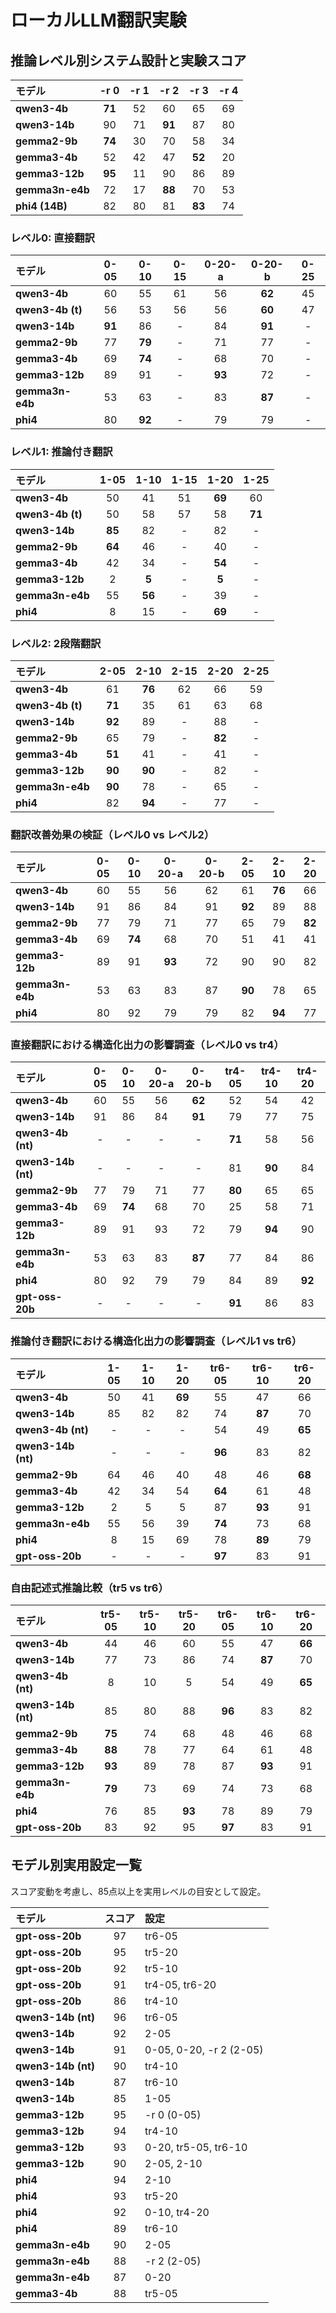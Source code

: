 # ローカルLLM翻訳実験

## 推論レベル別システム設計と実験スコア

| モデル | -r 0 | -r 1 | -r 2 | -r 3 | -r 4 |
|:---|:---:|:---:|:---:|:---:|:---:|
| **qwen3-4b** | **71** | 52 | 60 | 65 | 69 |
| **qwen3-14b** | 90 | 71 | **91** | 87 | 80 |
| **gemma2-9b** | **74** | 30 | 70 | 58 | 34 |
| **gemma3-4b** | 52 | 42 | 47 | **52** | 20 |
| **gemma3-12b** | **95** | 11 | 90 | 86 | 89 |
| **gemma3n-e4b** | 72 | 17 | **88** | 70 | 53 |
| **phi4 (14B)** | 82 | 80 | 81 | **83** | 74 |

### レベル0: 直接翻訳

| モデル | 0-05 | 0-10 | 0-15 | 0-20-a | 0-20-b | 0-25 |
|:---|:---:|:---:|:---:|:---:|:---:|:---:|
| **qwen3-4b** | 60 | 55 | 61 | 56 | **62** | 45 |
| **qwen3-4b (t)** | 56 | 53 | 56 | 56 | **60** | 47 |
| **qwen3-14b** | **91** | 86 | - | 84 | **91** | - |
| **gemma2-9b** | 77 | **79** | - | 71 | 77 | - |
| **gemma3-4b** | 69 | **74** | - | 68 | 70 | - |
| **gemma3-12b** | 89 | 91 | - | **93** | 72 | - |
| **gemma3n-e4b** | 53 | 63 | - | 83 | **87** | - |
| **phi4** | 80 | **92** | - | 79 | 79 | - |

### レベル1: 推論付き翻訳

| モデル | 1-05 | 1-10 | 1-15 | 1-20 | 1-25 |
|:---|:---:|:---:|:---:|:---:|:---:|
| **qwen3-4b** | 50 | 41 | 51 | **69** | 60 |
| **qwen3-4b (t)** | 50 | 58 | 57 | 58 | **71** |
| **qwen3-14b** | **85** | 82 | - | 82 | - |
| **gemma2-9b** | **64** | 46 | - | 40 | - |
| **gemma3-4b** | 42 | 34 | - | **54** | - |
| **gemma3-12b** | 2 | **5** | - | **5** | - |
| **gemma3n-e4b** | 55 | **56** | - | 39 | - |
| **phi4** | 8 | 15 | - | **69** | - |

### レベル2: 2段階翻訳

| モデル | 2-05 | 2-10 | 2-15 | 2-20 | 2-25 |
|:---|:---:|:---:|:---:|:---:|:---:|
| **qwen3-4b** | 61 | **76** | 62 | 66 | 59 |
| **qwen3-4b (t)** | **71** | 35 | 61 | 63 | 68 |
| **qwen3-14b** | **92** | 89 | - | 88 | - |
| **gemma2-9b** | 65 | 79 | - | **82** | - |
| **gemma3-4b** | **51** | 41 | - | 41 | - |
| **gemma3-12b** | **90** | **90** | - | 82 | - |
| **gemma3n-e4b** | **90** | 78 | - | 65 | - |
| **phi4** | 82 | **94** | - | 77 | - |

### 翻訳改善効果の検証（レベル0 vs レベル2）

| モデル | 0-05 | 0-10 | 0-20-a | 0-20-b | 2-05 | 2-10 | 2-20 |
|:---|:---:|:---:|:---:|:---:|:---:|:---:|:---:|
| **qwen3-4b** | 60 | 55 | 56 | 62 | 61 | **76** | 66 |
| **qwen3-14b** | 91 | 86 | 84 | 91 | **92** | 89 | 88 |
| **gemma2-9b** | 77 | 79 | 71 | 77 | 65 | 79 | **82** |
| **gemma3-4b** | 69 | **74** | 68 | 70 | 51 | 41 | 41 |
| **gemma3-12b** | 89 | 91 | **93** | 72 | 90 | 90 | 82 |
| **gemma3n-e4b** | 53 | 63 | 83 | 87 | **90** | 78 | 65 |
| **phi4** | 80 | 92 | 79 | 79 | 82 | **94** | 77 |

### 直接翻訳における構造化出力の影響調査（レベル0 vs tr4）

| モデル | 0-05 | 0-10 | 0-20-a | 0-20-b | tr4-05 | tr4-10 | tr4-20 |
|:---|:---:|:---:|:---:|:---:|:---:|:---:|:---:|
| **qwen3-4b** | 60 | 55 | 56 | **62** | 52 | 54 | 42 |
| **qwen3-14b** | 91 | 86 | 84 | **91** | 79 | 77 | 75 |
| **qwen3-4b (nt)** | - | - | - | - | **71** | 58 | 56 |
| **qwen3-14b (nt)** | - | - | - | - | 81 | **90** | 84 |
| **gemma2-9b** | 77 | 79 | 71 | 77 | **80** | 65 | 65 |
| **gemma3-4b** | 69 | **74** | 68 | 70 | 25 | 58 | 71 |
| **gemma3-12b** | 89 | 91 | 93 | 72 | 79 | **94** | 90 |
| **gemma3n-e4b** | 53 | 63 | 83 | **87** | 77 | 84 | 86 |
| **phi4** | 80 | 92 | 79 | 79 | 84 | 89 | **92** |
| **gpt-oss-20b** | - | - | - | - | **91** | 86 | 83 |

### 推論付き翻訳における構造化出力の影響調査（レベル1 vs tr6）

| モデル | 1-05 | 1-10 | 1-20 | tr6-05 | tr6-10 | tr6-20 |
|:---|:---:|:---:|:---:|:---:|:---:|:---:|
| **qwen3-4b** | 50 | 41 | **69** | 55 | 47 | 66 |
| **qwen3-14b** | 85 | 82 | 82 | 74 | **87** | 70 |
| **qwen3-4b (nt)** | - | - | - | 54 | 49 | **65** |
| **qwen3-14b (nt)** | - | - | - | **96** | 83 | 82 |
| **gemma2-9b** | 64 | 46 | 40 | 48 | 46 | **68** |
| **gemma3-4b** | 42 | 34 | 54 | **64** | 61 | 48 |
| **gemma3-12b** | 2 | 5 | 5 | 87 | **93** | 91 |
| **gemma3n-e4b** | 55 | 56 | 39 | **74** | 73 | 68 |
| **phi4** | 8 | 15 | 69 | 78 | **89** | 79 |
| **gpt-oss-20b** | - | - | - | **97** | 83 | 91 |

### 自由記述式推論比較（tr5 vs tr6）

| モデル | tr5-05 | tr5-10 | tr5-20 | tr6-05 | tr6-10 | tr6-20 |
|:---|:---:|:---:|:---:|:---:|:---:|:---:|
| **qwen3-4b** | 44 | 46 | 60 | 55 | 47 | **66** |
| **qwen3-14b** | 77 | 73 | 86 | 74 | **87** | 70 |
| **qwen3-4b (nt)** | 8 | 10 | 5 | 54 | 49 | **65** |
| **qwen3-14b (nt)** | 85 | 80 | 88 | **96** | 83 | 82 |
| **gemma2-9b** | **75** | 74 | 68 | 48 | 46 | 68 |
| **gemma3-4b** | **88** | 78 | 77 | 64 | 61 | 48 |
| **gemma3-12b** | **93** | 89 | 78 | 87 | **93** | 91 |
| **gemma3n-e4b** | **79** | 73 | 69 | 74 | 73 | 68 |
| **phi4** | 76 | 85 | **93** | 78 | 89 | 79 |
| **gpt-oss-20b** | 83 | 92 | 95 | **97** | 83 | 91 |

## モデル別実用設定一覧

スコア変動を考慮し、85点以上を実用レベルの目安として設定。

| モデル | スコア | 設定 |
|:---|:---:|:---|
| **gpt-oss-20b** | 97 | tr6-05 |
| **gpt-oss-20b** | 95 | tr5-20 |
| **gpt-oss-20b** | 92 | tr5-10 |
| **gpt-oss-20b** | 91 | tr4-05, tr6-20 |
| **gpt-oss-20b** | 86 | tr4-10 |
| **qwen3-14b (nt)** | 96 | tr6-05 |
| **qwen3-14b** | 92 | 2-05 |
| **qwen3-14b** | 91 | 0-05, 0-20, -r 2 (2-05) |
| **qwen3-14b (nt)** | 90 | tr4-10 |
| **qwen3-14b** | 87 | tr6-10 |
| **qwen3-14b** | 85 | 1-05 |
| **gemma3-12b** | 95 | -r 0 (0-05) |
| **gemma3-12b** | 94 | tr4-10 |
| **gemma3-12b** | 93 | 0-20, tr5-05, tr6-10 |
| **gemma3-12b** | 90 | 2-05, 2-10 |
| **phi4** | 94 | 2-10 |
| **phi4** | 93 | tr5-20 |
| **phi4** | 92 | 0-10, tr4-20 |
| **phi4** | 89 | tr6-10 |
| **gemma3n-e4b** | 90 | 2-05 |
| **gemma3n-e4b** | 88 | -r 2 (2-05) |
| **gemma3n-e4b** | 87 | 0-20 |
| **gemma3-4b** | 88 | tr5-05 |

